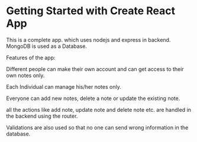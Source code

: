 # Getting Started with Create React App
This is a complete app.
which uses nodejs and express in backend. MongoDB is used as a Database. 

Features of the app:

Different people can make their own account and can get access to their own notes only.

Each Individual can manage his/her notes only.

Everyone can add new notes, delete a note or update the existing note.

all the actions like add note, update note and delete note etc. are handled in the backend using the router.

Validations are also used so that no one can send wrong information in the database.
